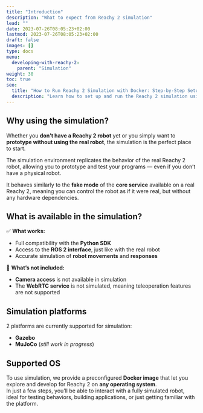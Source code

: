 ```yaml
---
title: "Introduction"
description: "What to expect from Reachy 2 simulation"
lead: ""
date: 2023-07-26T08:05:23+02:00
lastmod: 2023-07-26T08:05:23+02:00
draft: false
images: []
type: docs
menu:
  developing-with-reachy-2:
    parent: "Simulation"
weight: 30
toc: true
seo:
  title: "How to Run Reachy 2 Simulation with Docker: Step-by-Step Setup Guide"
  description: "Learn how to set up and run the Reachy 2 simulation using a preconfigured Docker image. Follow detailed steps for Windows, macOS, or Linux to prototype and test robot behaviors without hardware."
---
```


## Why using the simulation?

Whether you **don’t have a Reachy 2 robot** yet or you simply want to **prototype without using the real robot**, the simulation is the perfect place to start. 
 
The simulation environment replicates the behavior of the real Reachy 2 robot, allowing you to prototype and test your programs — even if you don’t have a physical robot.  

It behaves similarly to the **fake mode** of the **core service** available on a real Reachy 2, meaning you can control the robot as if it were real, but without any hardware dependencies.

## What is available in the simulation?

✅ **What works:**
- Full compatibility with the **Python SDK**
- Access to the **ROS 2 interface**, just like with the real robot
- Accurate simulation of **robot movements** and **responses**


🚫 **What’s not included:**
- **Camera access** is not available in simulation
- The **WebRTC service** is not simulated, meaning teleoperation features are not supported


## Simulation platforms

2 platforms are currently supported for simulation:
- **Gazebo**
- **MuJoCo** (*still work in progress*)


## Supported OS

To use simulation, we provide a preconfigured **Docker image** that let you explore and develop for Reachy 2 on **any operating system**.  
In just a few steps, you’ll be able to interact with a fully simulated robot, ideal for testing behaviors, building applications, or just getting familiar with the platform.